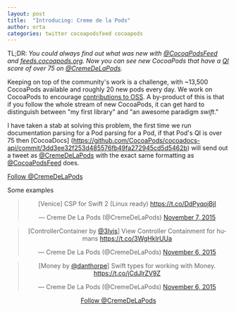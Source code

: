 ```yaml
---
layout: post
title:  "Introducing: Creme de la Pods"
author: orta
categories: twitter cocoapodsfeed cocoapods
---
```


TL;DR: _You could always find out what was new with [@CocoaPodsFeed](https://twitter.com/cocoapodsfeed) and [feeds.cocoapods.org](https://feeds.cocoapods.org). Now you can see new CocoaPods that have a [QI](https://guides.cocoapods.org/making/quality-indexes.html) score of over 75 on [@CremeDeLaPods](https://twitter.com/cremedelapods)._

Keeping on top of the community's work is a challenge, with ~13,500 CocoaPods available and roughly 20 new pods every day. We work on CocoaPods to encourage  [contributions to OSS](https://github.com/CocoaPods/CocoaPods#project-goals). A by-product of this is that if you follow the whole stream of new CocoaPods, it can get hard to distinguish between "my first library" and "an awesome paradigm _swift_."

I have taken a stab at solving this problem, the first time we run documentation parsing for a Pod parsing for a Pod, if that Pod's QI is over 75 then [CocoaDocs] (https://github.com/CocoaPods/cocoadocs-api/commit/3dd3ee32f253d485576fb49fa272945cd5d5462b)  will send out a tweet as [@CremeDeLaPods](https://twitter.com/cremedelapods) with the exact same formatting as [@CocoaPodsFeed](https://twitter.com/CocoaPodsFeed) does.

<a class="twitter-follow-button" href="https://twitter.com/CremeDeLaPods">Follow @CremeDeLaPods</a>

<!-- more -->

Some examples

<center>
  <blockquote class="twitter-tweet" lang="en" data-cards="hidden"><p lang="en" dir="ltr">[Venice] CSP for Swift 2 (Linux ready) <a href="https://t.co/DdPyqojBjI">https://t.co/DdPyqojBjI</a></p>&mdash; Creme De La Pods (@CremeDeLaPods) <a href="https://twitter.com/CremeDeLaPods/status/663133105809698821">November 7, 2015</a></blockquote>

  <blockquote class="twitter-tweet" lang="en" data-cards="hidden"><p lang="fr" dir="ltr">[ControllerContainer by <a href="https://twitter.com/3lvis">@3lvis</a>] View Controller Containment for humans <a href="https://t.co/3WgHkIrUUa">https://t.co/3WgHkIrUUa</a></p>&mdash; Creme De La Pods (@CremeDeLaPods) <a href="https://twitter.com/CremeDeLaPods/status/662624562778144770">November 6, 2015</a></blockquote>

  <blockquote class="twitter-tweet" lang="en" data-cards="hidden"><p lang="en" dir="ltr">[Money by <a href="https://twitter.com/danthorpe">@danthorpe</a>] Swift types for working with Money. <a href="https://t.co/jCdJlrZV9Z">https://t.co/jCdJlrZV9Z</a></p>&mdash; Creme De La Pods (@CremeDeLaPods) <a href="https://twitter.com/CremeDeLaPods/status/662573883728490496">November 6, 2015</a></blockquote> <script async src="//platform.twitter.com/widgets.js" charset="utf-8"></script>

  <a class="twitter-follow-button" href="https://twitter.com/CremeDeLaPods" data-size="large">Follow @CremeDeLaPods</a>

</center>
